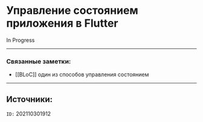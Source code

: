 # Управление состоянием приложения в Flutter

In Progress

---
### Связанные заметки:
- [[BLoC]] один из способов управления состоянием

---
**Источники**: 
- 

`ID:` 202110301912